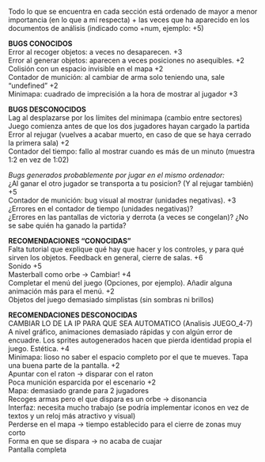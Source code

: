 Todo lo que se encuentra en cada sección está ordenado de mayor a menor importancia (en lo que a mí respecta) + las veces que ha aparecido en los documentos de análisis (indicado como +num, ejemplo: +5)  

**BUGS CONOCIDOS**  
Error al recoger objetos: a veces no desaparecen. +3  
Error al generar objetos: aparecen a veces posiciones no asequibles. +2  
Colisión con un espacio invisible en el mapa +2  
Contador de munición: al cambiar de arma solo teniendo una, sale “undefined” +2  
Minimapa: cuadrado de imprecisión a la hora de mostrar al jugador +3  

**BUGS DESCONOCIDOS**  
Lag al desplazarse por los límites del minimapa (cambio entre sectores)  
Juego comienza antes de que los dos jugadores hayan cargado la partida  
Error al rejugar (vuelves a acabar muerto, en caso de que se haya cerrado la primera sala) +2  
Contador del tiempo: fallo al mostrar cuando es más de un minuto (muestra 1:2 en vez de 1:02)  

_Bugs generados probablemente por jugar en el mismo ordenador:_  
¿Al ganar el otro jugador se transporta a tu posicion? (Y al rejugar también) +5  
Contador de munición: bug visual al mostrar (unidades negativas). +3  
¿Errores en el contador de tiempo (unidades negativas)?  
¿Errores en las pantallas de victoria y derrota (a veces se congelan)? ¿No se sabe quién ha ganado la partida?  

**RECOMENDACIONES “CONOCIDAS”**  
Falta tutorial que explique qué hay que hacer y los controles, y para qué sirven los objetos. Feedback en general, cierre de salas. +6  
Sonido +5  
Masterball como orbe -> Cambiar! +4  
Completar el menú del juego (Opciones, por ejemplo). Añadir alguna animación más para el menú. +2  
Objetos del juego demasiado simplistas (sin sombras ni brillos)  


**RECOMENDACIONES DESCONOCIDAS**  
CAMBIAR LO DE LA IP PARA QUE SEA AUTOMATICO (Analisis JUEGO_4-7)  
A nivel gráfico, animaciones demasiado rápidas y con algún error de encuadre. Los sprites autogenerados hacen que pierda identidad propia el juego. Estética. +4  
Minimapa: lioso no saber el espacio completo por el que te mueves. Tapa una buena parte de la pantalla. +2  
Apuntar con el raton -> disparar con el raton  
Poca munición esparcida por el escenario +2  
Mapa: demasiado grande para 2 jugadores  
Recoges armas pero el que dispara es un orbe -> disonancia  
Interfaz: necesita mucho trabajo (se podría implementar iconos en vez de textos y un reloj más atractivo y visual)  
Perderse en el mapa -> tiempo establecido para el cierre de zonas muy corto  
Forma en que se dispara -> no acaba de cuajar  
Pantalla completa  
